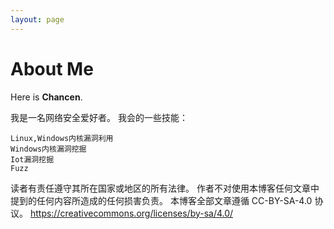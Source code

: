 ```yaml
---
layout: page
---
```


# About Me

Here is **Chancen**.

我是一名网络安全爱好者。
我会的一些技能：

    Linux,Windows内核漏洞利用
    Windows内核漏洞挖掘
    Iot漏洞挖掘
    Fuzz

读者有责任遵守其所在国家或地区的所有法律。
作者不对使用本博客任何文章中提到的任何内容所造成的任何损害负责。
本博客全部文章遵循 CC-BY-SA-4.0 协议。
https://creativecommons.org/licenses/by-sa/4.0/